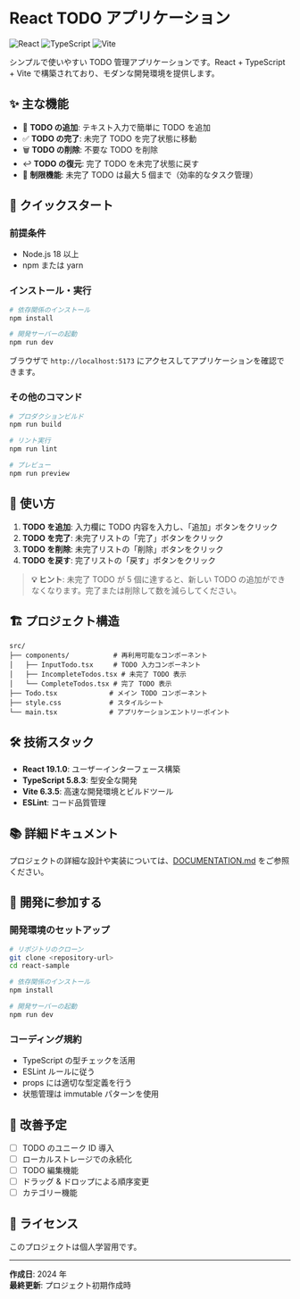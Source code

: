 # React TODO アプリケーション

![React](https://img.shields.io/badge/React-19.1.0-61dafb?logo=react)
![TypeScript](https://img.shields.io/badge/TypeScript-5.8.3-3178c6?logo=typescript)
![Vite](https://img.shields.io/badge/Vite-6.3.5-646cff?logo=vite)

シンプルで使いやすい TODO 管理アプリケーションです。React + TypeScript + Vite で構築されており、モダンな開発環境を提供します。

## ✨ 主な機能

- 📝 **TODO の追加**: テキスト入力で簡単に TODO を追加
- ✅ **TODO の完了**: 未完了 TODO を完了状態に移動
- 🗑️ **TODO の削除**: 不要な TODO を削除
- ↩️ **TODO の復元**: 完了 TODO を未完了状態に戻す
- 🚫 **制限機能**: 未完了 TODO は最大 5 個まで（効率的なタスク管理）

## 🚀 クイックスタート

### 前提条件

- Node.js 18 以上
- npm または yarn

### インストール・実行

```bash
# 依存関係のインストール
npm install

# 開発サーバーの起動
npm run dev
```

ブラウザで `http://localhost:5173` にアクセスしてアプリケーションを確認できます。

### その他のコマンド

```bash
# プロダクションビルド
npm run build

# リント実行
npm run lint

# プレビュー
npm run preview
```

## 🎯 使い方

1. **TODO を追加**: 入力欄に TODO 内容を入力し、「追加」ボタンをクリック
2. **TODO を完了**: 未完了リストの「完了」ボタンをクリック
3. **TODO を削除**: 未完了リストの「削除」ボタンをクリック
4. **TODO を戻す**: 完了リストの「戻す」ボタンをクリック

> **💡 ヒント**: 未完了 TODO が 5 個に達すると、新しい TODO の追加ができなくなります。完了または削除して数を減らしてください。

## 🏗️ プロジェクト構造

```
src/
├── components/           # 再利用可能なコンポーネント
│   ├── InputTodo.tsx     # TODO 入力コンポーネント
│   ├── IncompleteTodos.tsx # 未完了 TODO 表示
│   └── CompleteTodos.tsx # 完了 TODO 表示
├── Todo.tsx             # メイン TODO コンポーネント
├── style.css            # スタイルシート
└── main.tsx             # アプリケーションエントリーポイント
```

## 🛠️ 技術スタック

- **React 19.1.0**: ユーザーインターフェース構築
- **TypeScript 5.8.3**: 型安全な開発
- **Vite 6.3.5**: 高速な開発環境とビルドツール
- **ESLint**: コード品質管理

## 📚 詳細ドキュメント

プロジェクトの詳細な設計や実装については、[DOCUMENTATION.md](./DOCUMENTATION.md) をご参照ください。

## 🤝 開発に参加する

### 開発環境のセットアップ

```bash
# リポジトリのクローン
git clone <repository-url>
cd react-sample

# 依存関係のインストール
npm install

# 開発サーバーの起動
npm run dev
```

### コーディング規約

- TypeScript の型チェックを活用
- ESLint ルールに従う
- props には適切な型定義を行う
- 状態管理は immutable パターンを使用

## 📝 改善予定

- [ ] TODO のユニーク ID 導入
- [ ] ローカルストレージでの永続化
- [ ] TODO 編集機能
- [ ] ドラッグ & ドロップによる順序変更
- [ ] カテゴリー機能

## 📄 ライセンス

このプロジェクトは個人学習用です。

---

**作成日**: 2024 年  
**最終更新**: プロジェクト初期作成時
